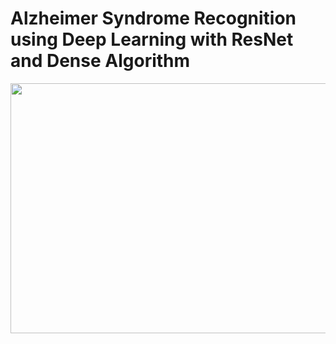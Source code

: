 # Alzheimer Syndrome Recognition using Deep Learning with ResNet and Dense Algorithm


<img  height="400" width="600" src="https://cdn.dribbble.com/users/730703/screenshots/6581243/avento.gif">
